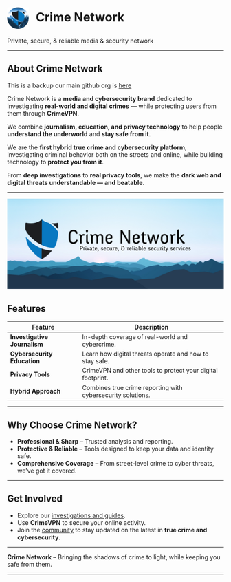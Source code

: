 <h1>
  <img src="https://github.com/CrimeNetwork/Assets/blob/main/Logos-Favicons/Logos/Rounded/TealBlack%20Round.png?raw=true" width="50" height="50" style="vertical-align: middle; margin-right: 10px;" />
  Crime Network
</h1>

Private, secure, & reliable media & security network

---

## About Crime Network
This is a backup our main github org is [here](https://github.com/CrimeNetwork) 

Crime Network is a **media and cybersecurity brand** dedicated to investigating **real-world and digital crimes** — while protecting users from them through **CrimeVPN**.  

We combine **journalism, education, and privacy technology** to help people **understand the underworld** and **stay safe from it**.  

We are the **first hybrid true crime and cybersecurity platform**, investigating criminal behavior both on the streets and online, while building technology to **protect you from it**.  

From **deep investigations** to **real privacy tools**, we make the **dark web and digital threats understandable — and beatable**.

---
![Crime Network Logo](https://github.com/Crime-Network/Assets/blob/main/Crime%20Banners/teal/banner2.png?raw=true)  


## Features
| Feature | Description |
|---------|-------------|
| **Investigative Journalism** | In-depth coverage of real-world and cybercrime. |
| **Cybersecurity Education** | Learn how digital threats operate and how to stay safe. |
| **Privacy Tools** | CrimeVPN and other tools to protect your digital footprint. |
| **Hybrid Approach** | Combines true crime reporting with cybersecurity solutions. |

---

## Why Choose Crime Network?
- **Professional & Sharp** – Trusted analysis and reporting.  
- **Protective & Reliable** – Tools designed to keep your data and identity safe.  
- **Comprehensive Coverage** – From street-level crime to cyber threats, we’ve got it covered.  

---

## Get Involved
- Explore our [investigations and guides](#).  
- Use **CrimeVPN** to secure your online activity.  
- Join the [community](#) to stay updated on the latest in **true crime and cybersecurity**.

---

**Crime Network** – Bringing the shadows of crime to light, while keeping you safe from them.

---
